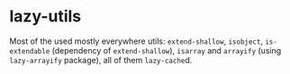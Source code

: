 # lazy-utils
Most of the used mostly everywhere utils: `extend-shallow`, `isobject`, `is-extendable` (dependency of `extend-shallow`), `isarray` and `arrayify` (using `lazy-arrayify` package), all of them `lazy-cache`d.
